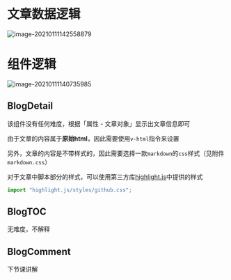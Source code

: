 # 文章数据逻辑

![image-20210111142558879](http://mdrs.yuanjin.tech/img/20210111142558.png)

# 组件逻辑

![image-20210111140735985](/Users/yuanjin/Desktop/20210111140736.png)

## BlogDetail

该组件没有任何难度，根据「属性 - 文章对象」显示出文章信息即可

由于文章的内容属于**原始html**，因此需要使用`v-html`指令来设置

另外，文章的内容是不带样式的，因此需要选择一款`markdown`的`css`样式（见附件`markdown.css`）

对于文章中脚本部分的样式，可以使用第三方库[highlight.js](https://highlightjs.org/)中提供的样式

```js
import "highlight.js/styles/github.css";
```



## BlogTOC

无难度，不解释

## BlogComment

下节课讲解



